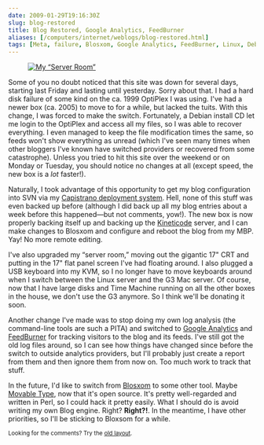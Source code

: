 ```yaml
--- 
date: 2009-01-29T19:16:30Z
slug: blog-restored
title: Blog Restored, Google Analytics, FeedBurner
aliases: [/computers/internet/weblogs/blog-restored.html]
tags: [Meta, failure, Blosxom, Google Analytics, FeedBurner, Linux, Debian]
---
```


<figure><a href="https://www.flickr.com/photos/theory/3236480663/" title="My “Server Room”"><img src="https://farm4.static.flickr.com/3504/3236480663_b2d1fd08be.jpg" alt="My “Server Room”" /></a></figure>

<p>Some of you no doubt noticed that this site was down for several days, starting last Friday and lasting until yesterday. Sorry about that. I had a hard disk failure of some kind on the ca. 1999 OptiPlex I was using. I've had a newer box (ca. 2005) to move to for a while, but lacked the tuits. With this change, I was forced to make the switch. Fortunately, a Debian install CD let me login to the OptiPlex and access all my files, so I was able to recover everything. I even managed to keep the file modification times the same, so feeds won't show everything as unread (which I've seen many times when other bloggers I've known have switched providers or recovered from some catastrophe). Unless you tried to hit this site over the weekend or on Monday or Tuesday, you should notice no changes at all (except speed, the new box is a <em>lot</em> faster!).</p>

<p>Naturally, I took advantage of this opportunity to get my blog configuration into SVN via my <a href="https://svn.kineticode.com/cap/" title="Kineticode Capistrano Environment">Capistrano deployment system</a>. Hell, none of this stuff was even backed up before (although I did back up all my blog entries about a week before this happened—but not comments, yow!). The new box is now properly backing itself up and backing up the <a href="http://www.kineticode.com" title="Kineticode. Setting knowledge in motion">Kineticode</a> server, and I can make changes to Blosxom and configure and reboot the blog from my MBP. Yay! No more remote editing.</p>

<p>I've also upgraded my “server room,” moving out the gigantic 17&quot; CRT and putting in the 17&quot; flat panel screen I've had floating around. I also plugged a USB keyboard into my KVM, so I no longer have to move keyboards around when I switch between the Linux server and the G3 Mac server. Of course, now that I have large disks and Time Machine running on all the other boxes in the house, we don't use the G3 anymore. So I think we'll be donating it soon.</p>

<p>Another change I've made was to stop doing my own log analysis (the command-line tools are such a PITA) and switched to <a href="http://www.google.com/analytics/">Google Analytics</a> and <a href="http://www.feedburner.com/">FeedBurner</a> for tracking visitors to the blog and its feeds. I've still got the old log files around, so I can see how things have changed since before the switch to outside analytics providers, but I'll probably just create a report from them and then ignore them from now on. Too much work to track that stuff.</p>

<p>In the future, I'd like to switch from <a href="http://www.blosxom.com">Blosxom</a> to some other tool. Maybe <a href="http://www.movabletype.org/opensource/" title="Movable Type Open Source Project">Movable Type</a>, now that it's open source. It's pretty well-regarded and written in Perl, so I could hack it pretty easily. What I should do is avoid writing my own Blog engine. Right? <strong>Right?!</strong>. In the meantime, I have other priorities, so I'll be sticking to Bloxsom for a while.</p>

<p class="past"><small>Looking for the comments? Try the <a rel="nofollow" href="//past.justatheory.com/computers/internet/weblogs/blog-restored.html">old layout</a>.</small></p>
